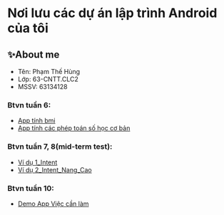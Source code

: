 # Nơi lưu các dự án lập trình Android của tôi
## ✨About me
- Tên: Phạm Thế Hùng
- Lớp: 63-CNTT.CLC2
- MSSV: 63134128

### Btvn tuần 6:
- [App tính bmi](https://github.com/TheHung622k2/63CLC2-MobiDev/tree/main/AppTinhBMI)
- [App tính các phép toán số học cơ bản](https://github.com/TheHung622k2/63CLC2-MobiDev/tree/main/AppCacPhepToanSoHocCoBan)
  
### Btvn tuần 7, 8(mid-term test):
- [Ví dụ 1_Intent](https://github.com/TheHung622k2/63CLC2-MobiDev/tree/main/ViDu1_Intent)
- [Ví dụ 2_Intent_Nang_Cao](https://github.com/TheHung622k2/63CLC2-MobiDev/tree/main/ViDu2_Intent)
  
### Btvn tuần 10:
- [Demo App Việc cần làm](https://github.com/TheHung622k2/63CLC2-MobiDev/tree/main/ViecCanLam)
